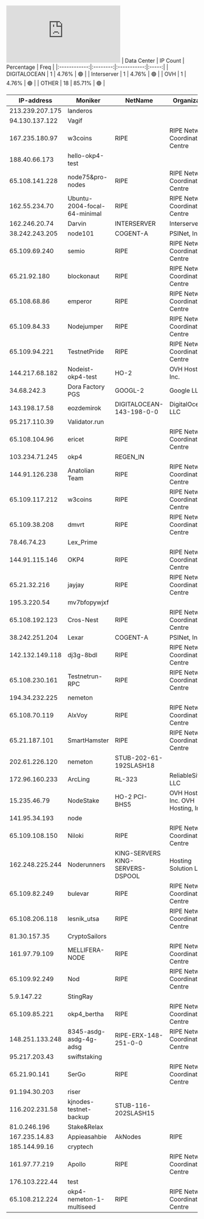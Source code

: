 ![Diagramm](https://github.com/obajay/StateSync-snapshots/blob/main/Projects/OKP4/1/README.md)
| Data Center | IP Count | Percentage | Freq |
|:------------:|:--------:|:-----------:|:-----:|
| DIGITALOCEAN | 1 | 4.76% | 🟢 |
| Interserver | 1 | 4.76% | 🟢 |
| OVH | 1 | 4.76% | 🟢 |
| OTHER | 18 | 85.71% | 🟢 |

<!-- START_TABLE -->
| IP-address | Moniker | NetName | Organization |
|-------------|-------------|-------------|-------------|
| 213.239.207.175 | landeros |  |  |
| 94.130.137.122 | Vagif |  |  |
| 167.235.180.97 | w3coins | RIPE | RIPE Network Coordination Centre |
| 188.40.66.173 | hello-okp4-test |  |  |
| 65.108.141.228 | node75&pro-nodes | RIPE | RIPE Network Coordination Centre |
| 162.55.234.70 | Ubuntu-2004-focal-64-minimal | RIPE | RIPE Network Coordination Centre |
| 162.246.20.74 | Darvin | INTERSERVER | Interserver, Inc |
| 38.242.243.205 | node101 | COGENT-A | PSINet, Inc. |
| 65.109.69.240 | semio | RIPE | RIPE Network Coordination Centre |
| 65.21.92.180 | blockonaut | RIPE | RIPE Network Coordination Centre |
| 65.108.68.86 | emperor | RIPE | RIPE Network Coordination Centre |
| 65.109.84.33 | Nodejumper | RIPE | RIPE Network Coordination Centre |
| 65.109.94.221 | TestnetPride | RIPE | RIPE Network Coordination Centre |
| 144.217.68.182 | Nodeist-okp4-test | HO-2 | OVH Hosting, Inc. |
| 34.68.242.3 | Dora Factory PGS | GOOGL-2 | Google LLC |
| 143.198.17.58 | eozdemirok | DIGITALOCEAN-143-198-0-0 | DigitalOcean, LLC |
| 95.217.110.39 | Validator.run |  |  |
| 65.108.104.96 | ericet | RIPE | RIPE Network Coordination Centre |
| 103.234.71.245 | okp4 | REGEN_IN |  |
| 144.91.126.238 | Anatolian Team | RIPE | RIPE Network Coordination Centre |
| 65.109.117.212 | w3coins | RIPE | RIPE Network Coordination Centre |
| 65.109.38.208 | dmvrt | RIPE | RIPE Network Coordination Centre |
| 78.46.74.23 | Lex_Prime |  |  |
| 144.91.115.146 | OKP4 | RIPE | RIPE Network Coordination Centre |
| 65.21.32.216 | jayjay | RIPE | RIPE Network Coordination Centre |
| 195.3.220.54 | mv7bfopywjxf |  |  |
| 65.108.192.123 | Cros-Nest | RIPE | RIPE Network Coordination Centre |
| 38.242.251.204 | Lexar | COGENT-A | PSINet, Inc. |
| 142.132.149.118 | dj3g-8bdl | RIPE | RIPE Network Coordination Centre |
| 65.108.230.161 | Testnetrun-RPC | RIPE | RIPE Network Coordination Centre |
| 194.34.232.225 | nemeton |  |  |
| 65.108.70.119 | AlxVoy | RIPE | RIPE Network Coordination Centre |
| 65.21.187.101 | SmartHamster | RIPE | RIPE Network Coordination Centre |
| 202.61.226.120 | nemeton | STUB-202-61-192SLASH18 |  |
| 172.96.160.233 | ArcLing | RL-323 | ReliableSite.Net LLC |
| 15.235.46.79 | NodeStake | HO-2 PCI-BHS5 | OVH Hosting, Inc. OVH Hosting, Inc. |
| 141.95.34.193 | node |  |  |
| 65.109.108.150 | Niloki | RIPE | RIPE Network Coordination Centre |
| 162.248.225.244 | Noderunners | KING-SERVERS KING-SERVERS-DSPOOL | Hosting Solution Ltd. |
| 65.109.82.249 | bulevar | RIPE | RIPE Network Coordination Centre |
| 65.108.206.118 | lesnik_utsa | RIPE | RIPE Network Coordination Centre |
| 81.30.157.35 | CryptoSailors |  |  |
| 161.97.79.109 | MELLIFERA-NODE | RIPE | RIPE Network Coordination Centre |
| 65.109.92.249 | Nod | RIPE | RIPE Network Coordination Centre |
| 5.9.147.22 | StingRay |  |  |
| 65.109.85.221 | okp4_bertha | RIPE | RIPE Network Coordination Centre |
| 148.251.133.248 | 8345-asdg-asdg-4g-adsg | RIPE-ERX-148-251-0-0 | RIPE Network Coordination Centre |
| 95.217.203.43 | swiftstaking |  |  |
| 65.21.90.141 | SerGo | RIPE | RIPE Network Coordination Centre |
| 91.194.30.203 | riser |  |  |
| 116.202.231.58 | kjnodes-testnet-backup | STUB-116-202SLASH15 |  |
| 81.0.246.196 | Stake&Relax |  |  |
| 167.235.14.83 | Appieasahbie | AkNodes | RIPE | RIPE Network Coordination Centre |
| 185.144.99.16 | cryptech |  |  |
| 161.97.77.219 | Apollo | RIPE | RIPE Network Coordination Centre |
| 176.103.222.44 | test |  |  |
| 65.108.212.224 | okp4-nemeton-1-multiseed | RIPE | RIPE Network Coordination Centre |

<!-- END_TABLE -->